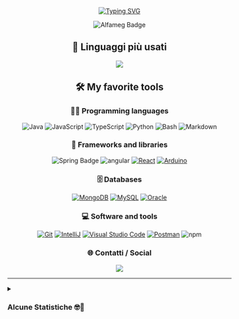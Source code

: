 <div align="center"> 

<a href="https://git.io/typing-svg"><img src="https://readme-typing-svg.herokuapp.com?font=Courier&weight=600&size=25&duration=4500&pause=1500&color=13F700&center=true&random=false&width=435&lines=Follow+the+white+rabbit!" alt="Typing SVG" /></a>

</div>

<div align="center" markdown="1">  
  
<!-- <img src="https://img.shields.io/badge/Software_Developer-Alfameg-blue" alt="Alfameg Badge" /> -->
<!-- <img src="https://img.shields.io/badge/Alfameg_-Alfameg?label=%20Software%20Developer&color=blue&link=https%3A%2F%2Fwww.alfameg.com%2F" alt="Alfameg Badge"/> -->
<img src="https://img.shields.io/badge/Alfameg-Alfameg?style=for-the-badge&label=Software%20Developer&color=blue&link=https%3A%2F%2Fwww.alfameg.com%2F" alt="Alfameg Badge"/>

</div>

<!-- 
<div align="center">
  
  <img src="https://cdn.rawgit.com/sindresorhus/awesome/d7305f38d29fed78fa85652e3a63e154dd8e8829/media/badge.svg" alt="Awesome Badge"/>
  
</div>
-->

<h2 align='center'> 
  📜 Linguaggi più usati
</h2>
    
<p align='center'>
  <a href="https://github.com/dgett130">
    <img align="center" src="https://github-readme-stats.vercel.app/api/top-langs/?username=dgett130&layout=compact&show_icons=true&theme=radical" />
  </a>
</p>

<h2 align='center'> 
  🛠️ My favorite tools
</h2>

<h3 align='center'> 
  👨‍💻 Programming languages
</h3>

<p align='center'>
    <img alt="Java" src="https://custom-icon-badges.demolab.com/badge/Java-007396.svg?logo=java&logoColor=white">
    <img alt="JavaScript" src="https://img.shields.io/badge/JavaScript-F7DF1E.svg?logo=javascript&logoColor=black">
    <img alt="TypeScript" src="https://img.shields.io/badge/-TypeScript-007ACC?style=flat-square&logo=typescript&logoColor=white" />
    <img alt="Python" src="https://img.shields.io/badge/Python-14354C.svg?logo=python&logoColor=white">
    <img alt="Bash" src="https://img.shields.io/badge/Bash-121011.svg?logo=gnu-bash&logoColor=white">
    <!-- <img alt="SQL" src="https://custom-icon-badges.herokuapp.com/badge/SQL-025E8C.svg?logo=database&logoColor=white"> -->
    <img alt="Markdown" src="https://img.shields.io/badge/Markdown-000000.svg?logo=markdown&logoColor=white">
</p>

<h3 align='center'> 
  🧰 Frameworks and libraries
</h3>

<p align='center'>
    <img src="https://img.shields.io/badge/Spring%20Framework-_?logo=spring&logoColor=white" alt="Spring Badge" />
    <img alt="angular" src="https://img.shields.io/badge/-Angular-DD0031?style=flat-square&logo=angular&logoColor=white" />
    <a href="#"><img alt="React" src="https://img.shields.io/badge/React-20232a.svg?logo=react&logoColor=%2361DAFB"></a>
    <a href="#"><img alt="Arduino" src="https://img.shields.io/badge/-Arduino-00979D?logo=Arduino&logoColor=white"></a>
</p>

<h3 align='center'> 
  🗄️ Databases
</h3>

<p align='center'>
    <a href="#"><img alt="MongoDB" src ="https://img.shields.io/badge/MongoDB-316192.svg?logo=mongodb&logoColor=white"></a>
    <a href="#"><img alt="MySQL" src="https://img.shields.io/badge/MySQL-00f.svg?logo=mysql&logoColor=white"></a>
    <a href="#"><img alt="Oracle" src ="https://img.shields.io/badge/Oracle-F00000.svg?logo=oracle&logoColor=white"></a>
</p>

<h3 align='center'> 
  💻 Software and tools
</h3>

<p align='center'>
    <a href="#"><img alt="Git" src="https://img.shields.io/badge/Git-F05033.svg?logo=git&logoColor=white"></a>
    <a href="#"><img alt="IntelliJ" src="https://img.shields.io/badge/IntelliJIDEA-000000.svg?logo=intellij-idea&logoColor=white"></a>
    <a href="#"><img alt="Visual Studio Code" src="https://img.shields.io/badge/Visual%20Studio%20Code-0078d7.svg?logo=visual-studio-code&logoColor=white"></a>
    <!-- <a href="#"><img alt="Dbeaver" src="https://custom-icon-badges.demolab.com/badge/-Dbeaver-372923?logo=dbeaver-mono&logoColor=white"></a> -->
    <a href="#"><img alt="Postman" src="https://img.shields.io/badge/Postman-FF6C37?logo=postman&logoColor=white"></a>
    <img alt="npm" src="https://img.shields.io/badge/-NPM-CB3837?style=flat-square&logo=npm&logoColor=white" />
    <!-- <a href="#"><img alt="Docker" src="https://img.shields.io/badge/Docker-FFFFFF?logo=docker&logoColor=blue"></a> -->
</p>

<h3 align='center'> 
🌐 Contatti / Social
</h3>

<p align='center'>
  <a href="https://www.linkedin.com/in/diego-gettatelli-83663915b/">
    <img align="center" src="https://img.shields.io/badge/-Diego Gettatelli-blue?style=flat-square&logo=Linkedin&logoColor=white&link=https://www.linkedin.com/in/diego-gettatelli-83663915b/" />
  </a>
</p>

---
<details>
<summary><h3>Alcune Statistiche 🤓🤖</h3></summary>
  <p>La sezione viene aggiornata in automatico ogni giorno alle 00:00</p>

  <!--START_SECTION:waka-->

```txt
Total Time: 377 hrs 25 mins

Java                          208 hrs 12 mins ▰▰▰▰▰▰▰▰▰▰▰▰▰▰▱▱▱▱▱▱▱▱▱▱▱   54.67 %
SQL                           43 hrs 16 mins  ▰▰▰▱▱▱▱▱▱▱▱▱▱▱▱▱▱▱▱▱▱▱▱▱▱   11.36 %
JavaScript                    27 hrs 17 mins  ▰▰▱▱▱▱▱▱▱▱▱▱▱▱▱▱▱▱▱▱▱▱▱▱▱   07.16 %
XML                           24 hrs 43 mins  ▰▰▱▱▱▱▱▱▱▱▱▱▱▱▱▱▱▱▱▱▱▱▱▱▱   06.49 %
TypeScript                    19 hrs 11 mins  ▰▱▱▱▱▱▱▱▱▱▱▱▱▱▱▱▱▱▱▱▱▱▱▱▱   05.04 %
```

<!--END_SECTION:waka-->
  
</details>

<!-- <div>
  
Visitor Counter: ![Visitor Count](https://profile-counter.glitch.me/dgett130/count.svg)

</div> -->
